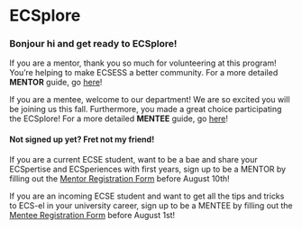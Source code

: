 # ECSplore

### Bonjour hi and get ready to ECSplore!

If you are a mentor, thank you so much for volunteering at this program! You’re helping to make ECSESS a better community. For a more detailed **MENTOR** guide, go [here](https://github.com/dvculha/ecsplore/blob/master/ECSplore_Mentor_Guide.md)!

If you are a mentee, welcome to our department! We are so excited you will be joining us this fall. Furthermore, you made a great choice participating the ECSplore! For a more detailed **MENTEE** guide, go [here](https://github.com/dvculha/ecsplore/blob/master/ECSplore_Mentee_Guide.md)!

#### Not signed up yet? Fret not my friend!

If you are a current ECSE student, want to be a bae and share your ECSpertise and ECSperiences with first years, sign up to be a MENTOR by filling out the [Mentor Registration Form](https://docs.google.com/forms/d/1yP4fYtM0sOsALf6lmGs2KT1C965l_-YIeha2-6LiC6k/edit) before August 10th!

If you are an incoming ECSE student and want to get all the tips and tricks to ECS-el in your university career, sign up to be a MENTEE by filling out the [Mentee Registration Form](https://docs.google.com/forms/d/10IbJaNsGHym15OfBf3Rb0AwUuk7JFqxeO1TwIyysocU/edit) before August 1st!
